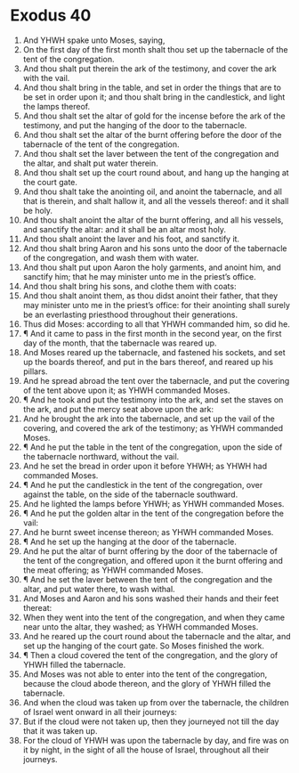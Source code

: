﻿# Exodus 40
1. And YHWH spake unto Moses, saying, 
2. On the first day of the first month shalt thou set up the tabernacle of the tent of the congregation. 
3. And thou shalt put therein the ark of the testimony, and cover the ark with the vail. 
4. And thou shalt bring in the table, and set in order the things that are to be set in order upon it; and thou shalt bring in the candlestick, and light the lamps thereof. 
5. And thou shalt set the altar of gold for the incense before the ark of the testimony, and put the hanging of the door to the tabernacle. 
6. And thou shalt set the altar of the burnt offering before the door of the tabernacle of the tent of the congregation. 
7. And thou shalt set the laver between the tent of the congregation and the altar, and shalt put water therein. 
8. And thou shalt set up the court round about, and hang up the hanging at the court gate. 
9. And thou shalt take the anointing oil, and anoint the tabernacle, and all that is therein, and shalt hallow it, and all the vessels thereof: and it shall be holy. 
10. And thou shalt anoint the altar of the burnt offering, and all his vessels, and sanctify the altar: and it shall be an altar most holy. 
11. And thou shalt anoint the laver and his foot, and sanctify it. 
12. And thou shalt bring Aaron and his sons unto the door of the tabernacle of the congregation, and wash them with water. 
13. And thou shalt put upon Aaron the holy garments, and anoint him, and sanctify him; that he may minister unto me in the priest’s office. 
14. And thou shalt bring his sons, and clothe them with coats: 
15. And thou shalt anoint them, as thou didst anoint their father, that they may minister unto me in the priest’s office: for their anointing shall surely be an everlasting priesthood throughout their generations. 
16. Thus did Moses: according to all that YHWH commanded him, so did he. 
17. ¶ And it came to pass in the first month in the second year, on the first day of the month, that the tabernacle was reared up. 
18. And Moses reared up the tabernacle, and fastened his sockets, and set up the boards thereof, and put in the bars thereof, and reared up his pillars. 
19. And he spread abroad the tent over the tabernacle, and put the covering of the tent above upon it; as YHWH commanded Moses. 
20. ¶ And he took and put the testimony into the ark, and set the staves on the ark, and put the mercy seat above upon the ark: 
21. And he brought the ark into the tabernacle, and set up the vail of the covering, and covered the ark of the testimony; as YHWH commanded Moses. 
22. ¶ And he put the table in the tent of the congregation, upon the side of the tabernacle northward, without the vail. 
23. And he set the bread in order upon it before YHWH; as YHWH had commanded Moses. 
24. ¶ And he put the candlestick in the tent of the congregation, over against the table, on the side of the tabernacle southward. 
25. And he lighted the lamps before YHWH; as YHWH commanded Moses. 
26. ¶ And he put the golden altar in the tent of the congregation before the vail: 
27. And he burnt sweet incense thereon; as YHWH commanded Moses. 
28. ¶ And he set up the hanging at the door of the tabernacle. 
29. And he put the altar of burnt offering by the door of the tabernacle of the tent of the congregation, and offered upon it the burnt offering and the meat offering; as YHWH commanded Moses. 
30. ¶ And he set the laver between the tent of the congregation and the altar, and put water there, to wash withal. 
31. And Moses and Aaron and his sons washed their hands and their feet thereat: 
32. When they went into the tent of the congregation, and when they came near unto the altar, they washed; as YHWH commanded Moses. 
33. And he reared up the court round about the tabernacle and the altar, and set up the hanging of the court gate. So Moses finished the work. 
34. ¶ Then a cloud covered the tent of the congregation, and the glory of YHWH filled the tabernacle. 
35. And Moses was not able to enter into the tent of the congregation, because the cloud abode thereon, and the glory of YHWH filled the tabernacle. 
36. And when the cloud was taken up from over the tabernacle, the children of Israel went onward in all their journeys: 
37. But if the cloud were not taken up, then they journeyed not till the day that it was taken up. 
38. For the cloud of YHWH was upon the tabernacle by day, and fire was on it by night, in the sight of all the house of Israel, throughout all their journeys. 
